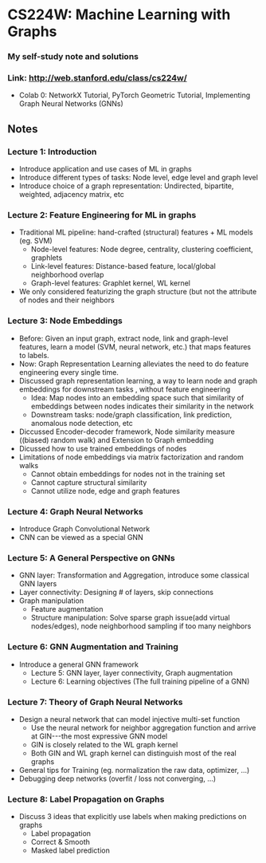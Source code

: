 # CS224W: Machine Learning with Graphs
### My self-study note and solutions
### Link: http://web.stanford.edu/class/cs224w/

- Colab 0: NetworkX Tutorial, PyTorch Geometric Tutorial, Implementing Graph Neural Networks (GNNs)


## Notes
### Lecture 1: Introduction
- Introduce application and use cases of ML in graphs
- Introduce different types of tasks: Node level, edge level and graph level
- Introduce choice of a graph representation: Undirected, bipartite, weighted, adjacency matrix, etc

### Lecture 2: Feature Engineering for ML in graphs
- Traditional ML pipeline: hand-crafted (structural) features + ML models (eg. SVM)
  - Node-level features: Node degree, centrality, clustering coefficient, graphlets
  - Link-level features: Distance-based feature, local/global neighborhood overlap
  - Graph-level features: Graphlet kernel, WL kernel
- We only considered featurizing the graph structure (but not the attribute of nodes and their neighbors

### Lecture 3: Node Embeddings
- Before: Given an input graph, extract node, link and graph-level features, learn a model (SVM, neural network, etc.) that maps features to labels.
- Now: Graph Representation Learning alleviates the need to do feature engineering every single time.
- Discussed graph representation learning, a way to learn node and graph embeddings for downstream tasks , without feature engineering
  - Idea: Map nodes into an embedding space such that similarity of embeddings between nodes indicates their similarity in the network
  - Downstream tasks: node/graph classification, link prediction, anomalous node detection, etc
- Diccussed Encoder-decoder framework, Node similarity measure ((biased) random walk) and Extension to Graph embedding
- Dicussed how to use trained embeddings of nodes
- Limitations of node embeddings via matrix factorization and random walks
  - Cannot obtain embeddings for nodes not in the training set
  - Cannot capture structural similarity
  - Cannot utilize node, edge and graph features

### Lecture 4: Graph Neural Networks
- Introduce Graph Convolutional Network
- CNN can be viewed as a special GNN

### Lecture 5: A General Perspective on GNNs
- GNN layer: Transformation and Aggregation, introduce some classical GNN layers
- Layer connectivity: Designing # of layers, skip connections
- Graph manipulation
  - Feature augmentation
  - Structure manipulation: Solve sparse graph issue(add virtual nodes/edges), node neighborhood sampling if too many neighbors
  
### Lecture 6: GNN Augmentation and Training
- Introduce a general GNN framework 
  - Lecture 5: GNN layer, layer connectivity, Graph augmentation
  - Lecture 6: Learning objectives (The full training pipeline of a GNN)

### Lecture 7: Theory of Graph Neural Networks
- Design a neural network that can model injective multi-set function
  - Use the neural network for neighbor aggregation function and arrive at GIN---the most expressive GNN model
  - GIN is closely related to the WL graph kernel
  - Both GIN and WL graph kernel can distinguish most of the real graphs
- General tips for Training (eg. normalization the raw data, optimizer, ...)
- Debugging deep networks (overfit / loss not converging, ...)

### Lecture 8: Label Propagation on Graphs
- Discuss 3 ideas that explicitly use labels when making predictions on graphs
  - Label propagation
  - Correct & Smooth
  - Masked label prediction
